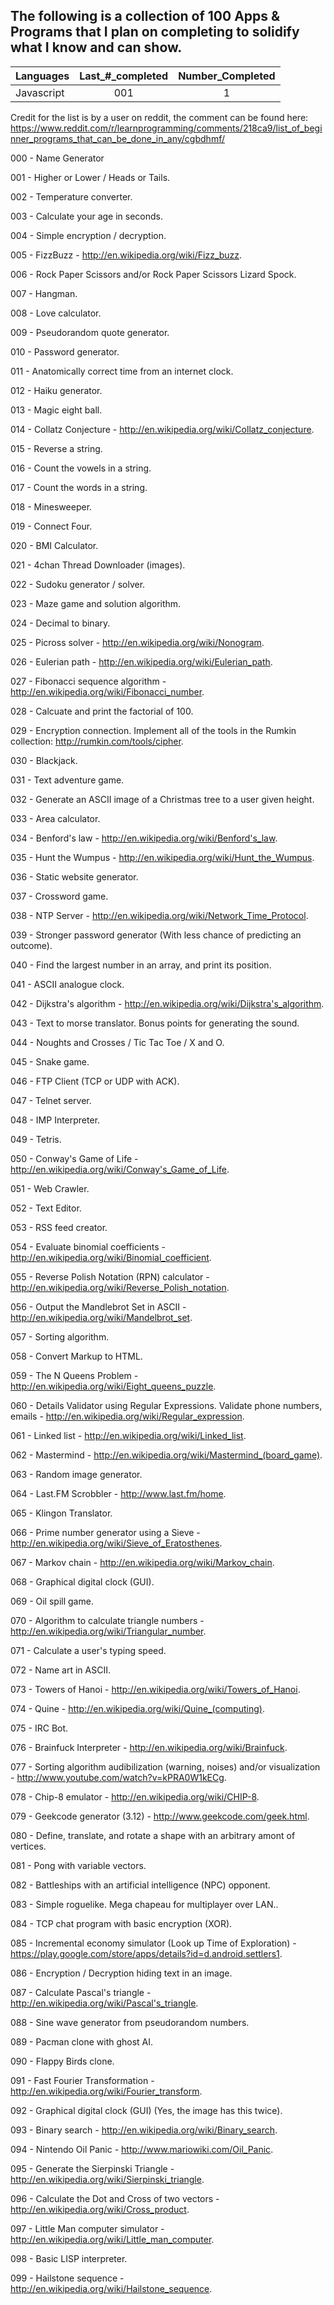 ## The following is a collection of 100 Apps & Programs that I plan on completing to solidify what I know and can show. 

| Languages   | Last_#_completed | Number_Completed |
|-------------|:----------------:|:----------------:|
| Javascript  | 001              | 1                |

Credit for the list is by a user on reddit, the comment can be found here: https://www.reddit.com/r/learnprogramming/comments/218ca9/list_of_beginner_programs_that_can_be_done_in_any/cgbdhmf/

000 - Name Generator

001 - Higher or Lower / Heads or Tails.

002 - Temperature converter.

003 - Calculate your age in seconds.

004 - Simple encryption / decryption.

005 - FizzBuzz - http://en.wikipedia.org/wiki/Fizz_buzz.

006 - Rock Paper Scissors and/or Rock Paper Scissors Lizard Spock.

007 - Hangman.

008 - Love calculator.

009 - Pseudorandom quote generator.

010 - Password generator.

011 - Anatomically correct time from an internet clock.

012 - Haiku generator.

013 - Magic eight ball.

014 - Collatz Conjecture - http://en.wikipedia.org/wiki/Collatz_conjecture.

015 - Reverse a string.

016 - Count the vowels in a string.

017 - Count the words in a string.

018 - Minesweeper.

019 - Connect Four.

020 - BMI Calculator.

021 - 4chan Thread Downloader (images).

022 - Sudoku generator / solver.

023 - Maze game and solution algorithm.

024 - Decimal to binary.

025 - Picross solver - http://en.wikipedia.org/wiki/Nonogram.

026 - Eulerian path - http://en.wikipedia.org/wiki/Eulerian_path.

027 - Fibonacci sequence algorithm - http://en.wikipedia.org/wiki/Fibonacci_number.

028 - Calcuate and print the factorial of 100.

029 - Encryption connection. Implement all of the tools in the Rumkin collection: http://rumkin.com/tools/cipher.

030 - Blackjack.

031 - Text adventure game.

032 - Generate an ASCII image of a Christmas tree to a user given height.

033 - Area calculator.

034 - Benford's law - http://en.wikipedia.org/wiki/Benford's_law.

035 - Hunt the Wumpus - http://en.wikipedia.org/wiki/Hunt_the_Wumpus.

036 - Static website generator.

037 - Crossword game.

038 - NTP Server - http://en.wikipedia.org/wiki/Network_Time_Protocol.

039 - Stronger password generator (With less chance of predicting an outcome).

040 - Find the largest number in an array, and print its position.

041 - ASCII analogue clock.

042 - Dijkstra's algorithm - http://en.wikipedia.org/wiki/Dijkstra's_algorithm.

043 - Text to morse translator. Bonus points for generating the sound.

044 - Noughts and Crosses / Tic Tac Toe / X and O.

045 - Snake game.

046 - FTP Client (TCP or UDP with ACK).

047 - Telnet server.

048 - IMP Interpreter.

049 - Tetris.

050 - Conway's Game of Life - http://en.wikipedia.org/wiki/Conway's_Game_of_Life.

051 - Web Crawler.

052 - Text Editor.

053 - RSS feed creator.

054 - Evaluate binomial coefficients - http://en.wikipedia.org/wiki/Binomial_coefficient.

055 - Reverse Polish Notation (RPN) calculator - http://en.wikipedia.org/wiki/Reverse_Polish_notation.

056 - Output the Mandlebrot Set in ASCII - http://en.wikipedia.org/wiki/Mandelbrot_set.

057 - Sorting algorithm.

058 - Convert Markup to HTML.

059 - The N Queens Problem - http://en.wikipedia.org/wiki/Eight_queens_puzzle.

060 - Details Validator using Regular Expressions. Validate phone numbers, emails - http://en.wikipedia.org/wiki/Regular_expression.

061 - Linked list - http://en.wikipedia.org/wiki/Linked_list.

062 - Mastermind - http://en.wikipedia.org/wiki/Mastermind_(board_game).

063 - Random image generator.

064 - Last.FM Scrobbler - http://www.last.fm/home.

065 - Klingon Translator.

066 - Prime number generator using a Sieve - http://en.wikipedia.org/wiki/Sieve_of_Eratosthenes.

067 - Markov chain - http://en.wikipedia.org/wiki/Markov_chain.

068 - Graphical digital clock (GUI).

069 - Oil spill game.

070 - Algorithm to calculate triangle numbers - http://en.wikipedia.org/wiki/Triangular_number.

071 - Calculate a user's typing speed.

072 - Name art in ASCII.

073 - Towers of Hanoi - http://en.wikipedia.org/wiki/Towers_of_Hanoi.

074 - Quine - http://en.wikipedia.org/wiki/Quine_(computing).

075 - IRC Bot.

076 - Brainfuck Interpreter - http://en.wikipedia.org/wiki/Brainfuck.

077 - Sorting algorithm audibilization (warning, noises) and/or visualization - http://www.youtube.com/watch?v=kPRA0W1kECg.

078 - Chip-8 emulator - http://en.wikipedia.org/wiki/CHIP-8.

079 - Geekcode generator (3.12) - http://www.geekcode.com/geek.html.

080 - Define, translate, and rotate a shape with an arbitrary amont of vertices.

081 - Pong with variable vectors.

082 - Battleships with an artificial intelligence (NPC) opponent.

083 - Simple roguelike. Mega chapeau for multiplayer over LAN..

084 - TCP chat program with basic encryption (XOR).

085 - Incremental economy simulator (Look up Time of Exploration) - https://play.google.com/store/apps/details?id=d.android.settlers1.

086 - Encryption / Decryption hiding text in an image.

087 - Calculate Pascal's triangle - http://en.wikipedia.org/wiki/Pascal's_triangle.

088 - Sine wave generator from pseudorandom numbers.

089 - Pacman clone with ghost AI.

090 - Flappy Birds clone.

091 - Fast Fourier Transformation - http://en.wikipedia.org/wiki/Fourier_transform.

092 - Graphical digital clock (GUI) (Yes, the image has this twice).

093 - Binary search - http://en.wikipedia.org/wiki/Binary_search.

094 - Nintendo Oil Panic - http://www.mariowiki.com/Oil_Panic.

095 - Generate the Sierpinski Triangle - http://en.wikipedia.org/wiki/Sierpinski_triangle.

096 - Calculate the Dot and Cross of two vectors - http://en.wikipedia.org/wiki/Cross_product.

097 - Little Man computer simulator - http://en.wikipedia.org/wiki/Little_man_computer.

098 - Basic LISP interpreter.

099 - Hailstone sequence - http://en.wikipedia.org/wiki/Hailstone_sequence.